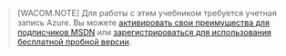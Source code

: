 > [WACOM.NOTE]
> Для работы с этим учебником требуется учетная запись Azure. Вы можете [активировать свои преимущества для подписчиков MSDN][] или [зарегистрироваться для использования бесплатной пробной версии][].

  [активировать свои преимущества для подписчиков MSDN]: http://www.windowsazure.com/en-us/pricing/member-offers/msdn-benefits-details/
  [зарегистрироваться для использования бесплатной пробной версии]: http://www.windowsazure.com/en-us/pricing/free-trial/
